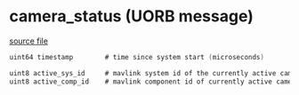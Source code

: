 # camera_status (UORB message)
        


[source file](https://github.com/PX4/PX4-Autopilot/blob/master/msg/camera_status.msg)

```c
uint64 timestamp		# time since system start (microseconds)

uint8 active_sys_id		# mavlink system id of the currently active camera
uint8 active_comp_id 	# mavlink component id of currently active camera

```

